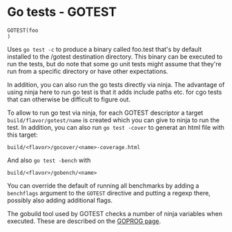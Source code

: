 # Go tests - GOTEST

    GOTEST(foo
    )

Uses `go test -c` to produce a binary called foo.test that's by default
installed to the /gotest destination directory. This binary can be executed to
run the tests, but do note that some go unit tests might assume that they're
run from a specific directory or have other expectations.

In addition, you can also run the go tests directly via ninja. The advantage of
using ninja here to run go test is that it adds include paths etc. for cgo
tests that can otherwise be difficult to figure out.

To allow to run go test via ninja, for each GOTEST descriptor a target
`build/flavor/gotest/name` is created which you can give to ninja to run the
test. In addition, you can also run `go test -cover` to generat an html file
with this target:

    build/<flavor>/gocover/<name>-coverage.html

And also `go test -bench` with

    build/<flavor>/gobench/<name>

You can override the default of running all benchmarks by adding a `benchflags`
argument to the `GOTEST` directive and putting a regexp there, possibly also
adding additional flags.

The gobuild tool used by GOTEST checks a number of ninja variables when
executed. These are described on the [GOPROG page](goprog.md).
